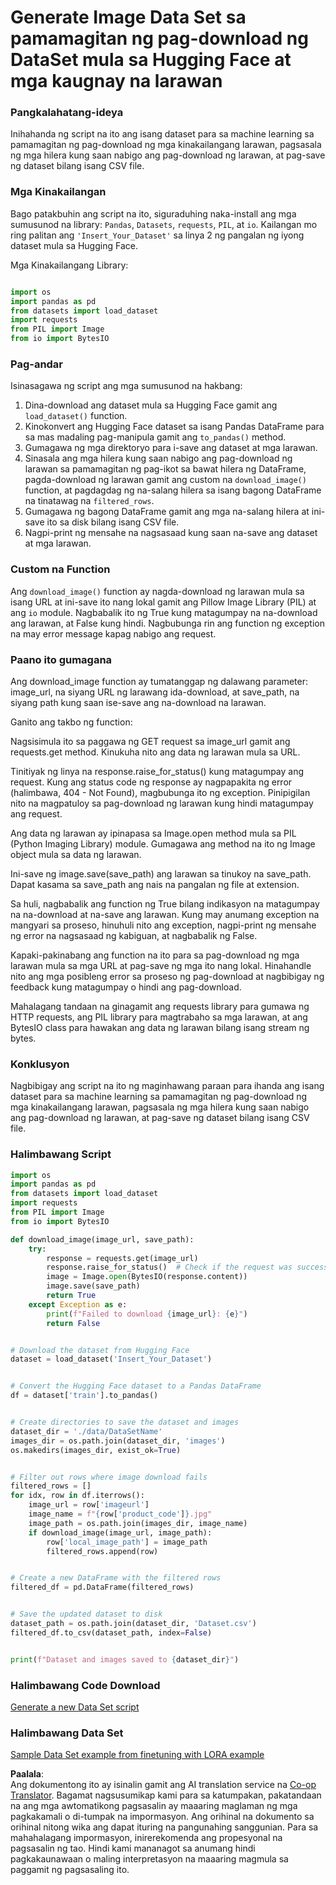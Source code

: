 <!--
CO_OP_TRANSLATOR_METADATA:
{
  "original_hash": "3cd0b727945d57998f1096763df56a84",
  "translation_date": "2025-07-17T05:51:01+00:00",
  "source_file": "md/03.FineTuning/CreatingSampleData.md",
  "language_code": "tl"
}
-->
# Generate Image Data Set sa pamamagitan ng pag-download ng DataSet mula sa Hugging Face at mga kaugnay na larawan


### Pangkalahatang-ideya

Inihahanda ng script na ito ang isang dataset para sa machine learning sa pamamagitan ng pag-download ng mga kinakailangang larawan, pagsasala ng mga hilera kung saan nabigo ang pag-download ng larawan, at pag-save ng dataset bilang isang CSV file.

### Mga Kinakailangan

Bago patakbuhin ang script na ito, siguraduhing naka-install ang mga sumusunod na library: `Pandas`, `Datasets`, `requests`, `PIL`, at `io`. Kailangan mo ring palitan ang `'Insert_Your_Dataset'` sa linya 2 ng pangalan ng iyong dataset mula sa Hugging Face.

Mga Kinakailangang Library:

```python

import os
import pandas as pd
from datasets import load_dataset
import requests
from PIL import Image
from io import BytesIO
```

### Pag-andar

Isinasagawa ng script ang mga sumusunod na hakbang:

1. Dina-download ang dataset mula sa Hugging Face gamit ang `load_dataset()` function.
2. Kinokonvert ang Hugging Face dataset sa isang Pandas DataFrame para sa mas madaling pag-manipula gamit ang `to_pandas()` method.
3. Gumagawa ng mga direktoryo para i-save ang dataset at mga larawan.
4. Sinasala ang mga hilera kung saan nabigo ang pag-download ng larawan sa pamamagitan ng pag-ikot sa bawat hilera ng DataFrame, pagda-download ng larawan gamit ang custom na `download_image()` function, at pagdagdag ng na-salang hilera sa isang bagong DataFrame na tinatawag na `filtered_rows`.
5. Gumagawa ng bagong DataFrame gamit ang mga na-salang hilera at ini-save ito sa disk bilang isang CSV file.
6. Nagpi-print ng mensahe na nagsasaad kung saan na-save ang dataset at mga larawan.

### Custom na Function

Ang `download_image()` function ay nagda-download ng larawan mula sa isang URL at ini-save ito nang lokal gamit ang Pillow Image Library (PIL) at ang `io` module. Nagbabalik ito ng True kung matagumpay na na-download ang larawan, at False kung hindi. Nagbubunga rin ang function ng exception na may error message kapag nabigo ang request.

### Paano ito gumagana

Ang download_image function ay tumatanggap ng dalawang parameter: image_url, na siyang URL ng larawang ida-download, at save_path, na siyang path kung saan ise-save ang na-download na larawan.

Ganito ang takbo ng function:

Nagsisimula ito sa paggawa ng GET request sa image_url gamit ang requests.get method. Kinukuha nito ang data ng larawan mula sa URL.

Tinitiyak ng linya na response.raise_for_status() kung matagumpay ang request. Kung ang status code ng response ay nagpapakita ng error (halimbawa, 404 - Not Found), magbubunga ito ng exception. Pinipigilan nito na magpatuloy sa pag-download ng larawan kung hindi matagumpay ang request.

Ang data ng larawan ay ipinapasa sa Image.open method mula sa PIL (Python Imaging Library) module. Gumagawa ang method na ito ng Image object mula sa data ng larawan.

Ini-save ng image.save(save_path) ang larawan sa tinukoy na save_path. Dapat kasama sa save_path ang nais na pangalan ng file at extension.

Sa huli, nagbabalik ang function ng True bilang indikasyon na matagumpay na na-download at na-save ang larawan. Kung may anumang exception na mangyari sa proseso, hinuhuli nito ang exception, nagpi-print ng mensahe ng error na nagsasaad ng kabiguan, at nagbabalik ng False.

Kapaki-pakinabang ang function na ito para sa pag-download ng mga larawan mula sa mga URL at pag-save ng mga ito nang lokal. Hinahandle nito ang mga posibleng error sa proseso ng pag-download at nagbibigay ng feedback kung matagumpay o hindi ang pag-download.

Mahalagang tandaan na ginagamit ang requests library para gumawa ng HTTP requests, ang PIL library para magtrabaho sa mga larawan, at ang BytesIO class para hawakan ang data ng larawan bilang isang stream ng bytes.



### Konklusyon

Nagbibigay ang script na ito ng maginhawang paraan para ihanda ang isang dataset para sa machine learning sa pamamagitan ng pag-download ng mga kinakailangang larawan, pagsasala ng mga hilera kung saan nabigo ang pag-download ng larawan, at pag-save ng dataset bilang isang CSV file.

### Halimbawang Script

```python
import os
import pandas as pd
from datasets import load_dataset
import requests
from PIL import Image
from io import BytesIO

def download_image(image_url, save_path):
    try:
        response = requests.get(image_url)
        response.raise_for_status()  # Check if the request was successful
        image = Image.open(BytesIO(response.content))
        image.save(save_path)
        return True
    except Exception as e:
        print(f"Failed to download {image_url}: {e}")
        return False


# Download the dataset from Hugging Face
dataset = load_dataset('Insert_Your_Dataset')


# Convert the Hugging Face dataset to a Pandas DataFrame
df = dataset['train'].to_pandas()


# Create directories to save the dataset and images
dataset_dir = './data/DataSetName'
images_dir = os.path.join(dataset_dir, 'images')
os.makedirs(images_dir, exist_ok=True)


# Filter out rows where image download fails
filtered_rows = []
for idx, row in df.iterrows():
    image_url = row['imageurl']
    image_name = f"{row['product_code']}.jpg"
    image_path = os.path.join(images_dir, image_name)
    if download_image(image_url, image_path):
        row['local_image_path'] = image_path
        filtered_rows.append(row)


# Create a new DataFrame with the filtered rows
filtered_df = pd.DataFrame(filtered_rows)


# Save the updated dataset to disk
dataset_path = os.path.join(dataset_dir, 'Dataset.csv')
filtered_df.to_csv(dataset_path, index=False)


print(f"Dataset and images saved to {dataset_dir}")
```

### Halimbawang Code Download 
[Generate a new Data Set script](../../../../code/04.Finetuning/generate_dataset.py)

### Halimbawang Data Set
[Sample Data Set example from finetuning with LORA example](../../../../code/04.Finetuning/olive-ort-example/dataset/dataset-classification.json)

**Paalala**:  
Ang dokumentong ito ay isinalin gamit ang AI translation service na [Co-op Translator](https://github.com/Azure/co-op-translator). Bagamat nagsusumikap kami para sa katumpakan, pakatandaan na ang mga awtomatikong pagsasalin ay maaaring maglaman ng mga pagkakamali o di-tumpak na impormasyon. Ang orihinal na dokumento sa orihinal nitong wika ang dapat ituring na pangunahing sanggunian. Para sa mahahalagang impormasyon, inirerekomenda ang propesyonal na pagsasalin ng tao. Hindi kami mananagot sa anumang hindi pagkakaunawaan o maling interpretasyon na maaaring magmula sa paggamit ng pagsasaling ito.